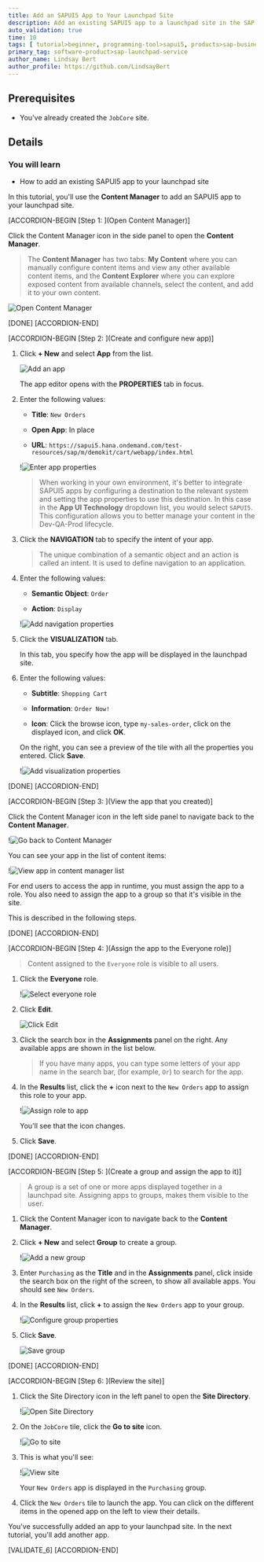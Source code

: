 ```yaml
---
title: Add an SAPUI5 App to Your Launchpad Site
description: Add an existing SAPUI5 app to a launchpad site in the SAP Launchpad service.
auto_validation: true
time: 10
tags: [ tutorial>beginner, programming-tool>sapui5, products>sap-business-technology-platform, topic>cloud, products>sap-launchpad-service]
primary_tag: software-product>sap-launchpad-service
author_name: Lindsay Bert
author_profile: https://github.com/LindsayBert
---
```


## Prerequisites
 - You've already created the `JobCore` site.  


## Details
### You will learn
  - How to add an existing SAPUI5 app to your launchpad site

In this tutorial, you'll use the **Content Manager** to add an SAPUI5 app to your launchpad site.

[ACCORDION-BEGIN [Step 1: ](Open Content Manager)]

 Click the Content Manager icon in the side panel to open the **Content Manager**.

>The **Content Manager** has two tabs: **My Content** where you can manually configure content items and view any other available content items, and the **Content Explorer** where you can explore exposed content from available channels, select the content, and add it to your own content.

  ![Open Content Manager](1-open-content-manager.png)

[DONE]
[ACCORDION-END]

[ACCORDION-BEGIN [Step 2: ](Create and configure new app)]

1.  Click **+ New** and select **App** from the list.  

    ![Add an app](2-add-app.png)


    The app editor opens with the **PROPERTIES** tab in focus.

2. Enter the following values:

    * **Title**: `New Orders`

    * **Open App**: In place

    * **URL**:  `https://sapui5.hana.ondemand.com/test-resources/sap/m/demokit/cart/webapp/index.html`

    !![Enter app properties](3-add-app-properties.png)

    >When working in your own environment, it's better to integrate SAPUI5 apps by configuring a destination to the relevant system and setting the app properties to use this destination. In this case in the  **App UI Technology** dropdown list, you would select `SAPUI5`. This configuration allows you to better manage your content in the Dev-QA-Prod lifecycle.

3. Click the **NAVIGATION** tab to specify the intent of your app.

    > The unique combination of a semantic object and an action is called an intent. It is used to define navigation to an application.

4. Enter the following values:

    * **Semantic Object**: `Order`

    * **Action**: `Display`

    !![Add navigation properties](4-navigation-properties.png)

5. Click the **VISUALIZATION** tab.

    In this tab, you specify how the app will be displayed in the launchpad site.

6. Enter the following values:

      * **Subtitle**: `Shopping Cart `

      * **Information**:  `Order Now!`

      * **Icon**: Click the browse icon, type `my-sales-order`, click on the displayed icon, and click **OK**.

      On the right, you can see a preview of the tile with all the properties you entered.
      Click **Save**.

    !![Add visualization properties](5-vizualization-properties.png)


[DONE]
[ACCORDION-END]

[ACCORDION-BEGIN [Step 3: ](View the app that you created)]

Click the Content Manager icon in the left side panel to navigate back to the **Content Manager**.

  !![Go back to Content Manager](6-back-to-content-manager.png)

You can see your app in the list of content items:

!![View app in content manager list](7-view-app.png)

For end users to access the app in runtime, you must assign the app to a role. You also need to assign the app to a group so that it's visible in the site.

This is described in the following steps.

[DONE]
[ACCORDION-END]

[ACCORDION-BEGIN [Step 4: ](Assign the app to the Everyone role)]


>Content assigned to the `Everyone` role is visible to all users.

1. Click the **Everyone** role.

    !![Select everyone role](10-everyone-role.png)

2. Click **Edit**.

    ![Click Edit](11-edit.png)

3. Click the search box in the **Assignments** panel on the right. Any available apps are shown in the list below.

    >If you have many apps, you can type some letters of your app name in the search bar, (for example, `Or`) to search for the app.

4. In the **Results** list, click the **+** icon next to the `New Orders` app to assign this role to your app.

    !![Assign role to app](12-assign-role.png)

    You'll see that the icon changes.

5. Click **Save**.

[DONE]
[ACCORDION-END]

[ACCORDION-BEGIN [Step 5: ](Create a group and assign the app to it)]


>A group is a set of one or more apps displayed together in a launchpad site.
 Assigning apps to groups, makes them visible to the user.

1. Click the Content Manager icon to navigate back to the **Content Manager**.

2. Click **+ New** and select **Group** to create a group.

    !![Add a new group](8-add-group.png)

2. Enter `Purchasing` as the **Title** and in the **Assignments** panel, click inside the search box on the right of the screen, to show all available apps. You should see `New Orders`.

3. In the **Results** list, click **+** to assign the `New Orders` app to your group.

    !![Configure group properties](9-configure-group.png)

4. Click **Save**.

    ![Save group](9a-save-group.png)

[DONE]
[ACCORDION-END]



[ACCORDION-BEGIN [Step 6: ](Review the site)]

1. Click the Site Directory icon in the left panel to open the **Site Directory**.

    !![Open Site Directory](13-open-site-directory.png)

2. On the `JobCore` tile, click the **Go to site** icon.

    !![Go to site](14-go-to-site.png)

3. This is what you'll see:

    !![View site](15-view-site.png)

    Your `New Orders` app is displayed in the `Purchasing` group.

4. Click the `New Orders` tile to launch the app. You can click on the different items in the opened app on the left to view their details.

You've successfully added an app to your launchpad site. In the next tutorial, you'll add another app.

[VALIDATE_6]
[ACCORDION-END]
